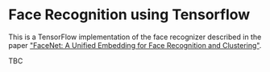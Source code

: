 # Face Recognition using Tensorflow 

This is a TensorFlow implementation of the face recognizer described in the paper ["FaceNet: A Unified Embedding for Face Recognition and Clustering"](https://arxiv.org/pdf/1503.03832.pdf). 

TBC
